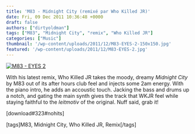 ```yaml
---
title: 'M83 - Midnight City (remixé par Who Killed JR)'
date: Fri, 09 Dec 2011 10:36:48 +0000
draft: false
authors: ["dirtyoldman"]
tags: ["M83", "Midnight City", "remix", "Who Killed JR"]
categories: ["Music"]
thumbnail: '/wp-content/uploads/2011/12/M83-EYES-2-150x150.jpg'
featured: '/wp-content/uploads/2011/12/M83-EYES-2.jpg'
---
```


[![](/wp-content/uploads/2011/12/M83-EYES-2.jpg "M83 - EYES 2")](/2011/12/09/m83-midnight-city-remixe-par-who-killed-jr/m83-eyes-2/)

With his latest remix, Who Killed JR takes the moody, dreamy _Midnight City_ by M83 out of its after hours club feel and injects some 2am energy. With the piano intro, he adds an accoustic touch. Jacking the bass and drums up a notch, and gating the main synth gives the track that WKJR feel while staying faithful to the _leitmotiv_ of the original. Nuff said, grab it!

\[download#323#nohits\]

\[tags\]M83, Midnight City, Who Killed JR, Remix\[/tags\]